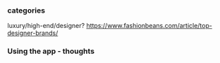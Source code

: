 ### categories

luxury/high-end/designer?
https://www.fashionbeans.com/article/top-designer-brands/

### Using the app - thoughts
